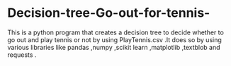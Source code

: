 # Decision-tree-Go-out-for-tennis-
This is a python program that creates a decision tree to decide whether to go out and play tennis or not by using PlayTennis.csv .It does so by using various libraries like pandas ,numpy ,scikit learn ,matplotlib ,textblob and requests .
